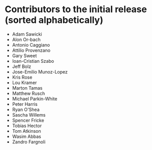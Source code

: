 <!--
- Copyright (c) 2019, Arm Limited and Contributors
-
- SPDX-License-Identifier: Apache-2.0
-
- Licensed under the Apache License, Version 2.0 the "License";
- you may not use this file except in compliance with the License.
- You may obtain a copy of the License at
-
-     http://www.apache.org/licenses/LICENSE-2.0
-
- Unless required by applicable law or agreed to in writing, software
- distributed under the License is distributed on an "AS IS" BASIS,
- WITHOUT WARRANTIES OR CONDITIONS OF ANY KIND, either express or implied.
- See the License for the specific language governing permissions and
- limitations under the License.
-
-->

# Contributors to the initial release (sorted alphabetically)

* Adam Sawicki
* Alon Or-bach
* Antonio Caggiano
* Attilio Provenzano
* Gary Sweet
* Ioan-Cristian Szabo
* Jeff Bolz
* Jose-Emilio Munoz-Lopez
* Kris Rose
* Lou Kramer
* Marton Tamas
* Matthew Rusch
* Michael Parkin-White
* Peter Harris
* Ryan O'Shea
* Sascha Willems
* Spencer Fricke
* Tobias Hector
* Tom Atkinson
* Wasim Abbas
* Zandro Fargnoli
